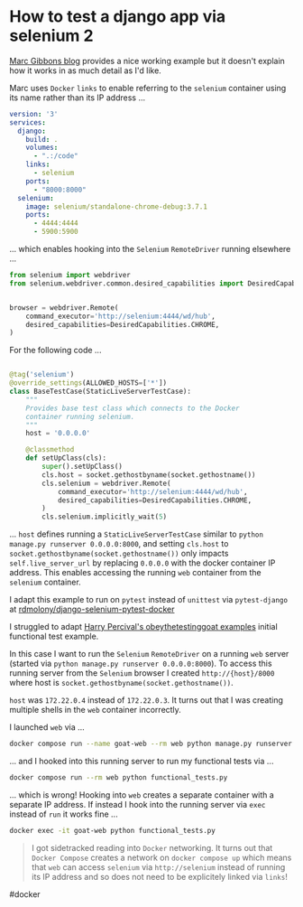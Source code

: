 # How to test a django app via selenium 2

[Marc Gibbons blog](https://marcgibbons.com/post/selenium-in-docker/) provides a nice working example but it doesn't explain how it works in as much detail as I'd like.

Marc uses `Docker` `links` to enable referring to the `selenium` container using its name rather than its IP address ...

```yml
version: '3'
services:
  django:
    build: .
    volumes:
      - ".:/code"
    links:
      - selenium
    ports:
      - "8000:8000"
  selenium:
    image: selenium/standalone-chrome-debug:3.7.1
    ports:
      - 4444:4444
      - 5900:5900
```

... which enables hooking into the `Selenium` `RemoteDriver` running elsewhere ...

```python
from selenium import webdriver
from selenium.webdriver.common.desired_capabilities import DesiredCapabilities


browser = webdriver.Remote(
    command_executor='http://selenium:4444/wd/hub',
    desired_capabilities=DesiredCapabilities.CHROME,
)
```

For the following code ...

```python

@tag('selenium')
@override_settings(ALLOWED_HOSTS=['*'])
class BaseTestCase(StaticLiveServerTestCase):
    """
    Provides base test class which connects to the Docker
    container running selenium.
    """
    host = '0.0.0.0'

    @classmethod
    def setUpClass(cls):
        super().setUpClass()
        cls.host = socket.gethostbyname(socket.gethostname())
        cls.selenium = webdriver.Remote(
            command_executor='http://selenium:4444/wd/hub',
            desired_capabilities=DesiredCapabilities.CHROME,
        )
        cls.selenium.implicitly_wait(5)
```

... `host` defines running a `StaticLiveServerTestCase` similar to `python manage.py runserver 0.0.0.0:8000`, and setting `cls.host` to `socket.gethostbyname(socket.gethostname())` only impacts `self.live_server_url` by replacing `0.0.0.0` with the docker container IP address.  This enables accessing the running `web` container from the `selenium` container.

I adapt this example to run on `pytest` instead of `unittest` via `pytest-django` at [rdmolony/django-selenium-pytest-docker](https://github.com/rdmolony/django-selenium-pytest-docker)

I struggled to adapt [Harry Percival's obeythetestinggoat examples](https://www.obeythetestinggoat.com/) initial functional test example.

In this case I want to run the `Selenium` `RemoteDriver` on a running `web` server (started via `python manage.py runserver 0.0.0.0:8000`).  To access this running server from the `Selenium` browser I created `http://{host}/8000` where host is `socket.gethostbyname(socket.gethostname())`.

`host` was `172.22.0.4` instead of `172.22.0.3`. It turns out that I was creating multiple shells in the `web` container incorrectly.  

I launched `web` via ...

```bash
docker compose run --name goat-web --rm web python manage.py runserver 0.0.0.0:8000
```

... and I hooked into this running server to run my functional tests via ...

```bash
docker compose run --rm web python functional_tests.py
```

... which is wrong!  Hooking into `web` creates a separate container with a separate IP address.  If instead I hook into the running server via `exec` instead of `run` it works fine ...

```bash
docker exec -it goat-web python functional_tests.py
```

> I got sidetracked reading into `Docker` networking.  It turns out that `Docker Compose` creates a network on `docker compose up` which means that `web` can access `selenium` via `http://selenium` instead of running its IP address and so does not need to be explicitely linked via `links`!

#docker